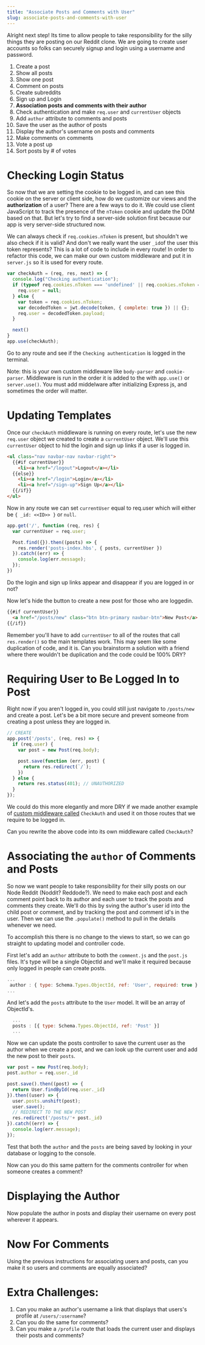 ```yaml
---
title: "Associate Posts and Comments with User"
slug: associate-posts-and-comments-with-user
---
```


Alright next step! Its time to allow people to take responsibility for the silly things they are posting on our Reddit clone. We are going to create user accounts so folks can securely signup and login using a username and password.

1. Create a post
1. Show all posts
1. Show one post
1. Comment on posts
1. Create subreddits
1. Sign up and Login
1. **Association posts and comments with their author**
  1. Check authentication and make `req.user` and `currentUser` objects
  1. Add `author` attribute to comments and posts
  1. Save the user as the author of posts
  1. Display the author's username on posts and comments
1. Make comments on comments
1. Vote a post up
1. Sort posts by # of votes

# Checking Login Status

So now that we are setting the cookie to be logged in, and can see this cookie on the server or client side, how do we customize our views and the **authorization** of a user? There are a few ways to do it. We could use client JavaScript to track the presence of the `nToken` cookie and update the DOM based on that. But let's try to find a server-side solution first because our app is very server-side structured now.

We can always check if `req.cookies.nToken` is present, but shouldn't we also check if it is valid? And don't we really want the user `_id`of the user this token represents? This is a lot of code to include in every route! In order to refactor this code, we can make our own custom middleware and put it in `server.js` so it is used for every route.

```js
var checkAuth = (req, res, next) => {
  console.log("Checking authentication");
  if (typeof req.cookies.nToken === 'undefined' || req.cookies.nToken === null) {
    req.user = null;
  } else {
    var token = req.cookies.nToken;
    var decodedToken = jwt.decode(token, { complete: true }) || {};
    req.user = decodedToken.payload;
  }

  next()
}
app.use(checkAuth);
```

Go to any route and see if the `Checking authentication` is logged in the terminal.

Note: this is your own custom middleware like `body-parser` and `cookie-parser`. Middleware is run in the order it is added to the with `app.use()` or `server.use()`. You must add middelware after initializing Express js, and sometimes the order will matter. 


# Updating Templates

Once our `checkAuth` middleware is running on every route, let's use the new `req.user` object we created to create a `currentUser` object. We'll use this `currentUser` object to hid the login and sign up links if a user is logged in.


```html
<ul class="nav navbar-nav navbar-right">
  {{#if currentUser}}
    <li><a href="/logout">Logout</a></li>
  {{else}}
    <li><a href="/login">Login</a></li>
    <li><a href="/sign-up">Sign Up</a></li>
  {{/if}}
</ul>
```

Now in any route we can set `currentUser` equal to req.user which will either be `{ _id: <<ID>> }` or `null`.

```js
app.get('/', function (req, res) {
  var currentUser = req.user;

  Post.find({}).then((posts) => {
    res.render('posts-index.hbs', { posts, currentUser })
  }).catch((err) => {
    console.log(err.message);
  });
})
```

Do the login and sign up links appear and disappear if you are logged in or not?

Now let's hide the button to create a new post for those who are loggedin.

```html
{{#if currentUser}}
  <a href="/posts/new" class="btn btn-primary navbar-btn">New Post</a>
{{/if}}
```

Remember you'll have to add `currentUser` to all of the routes that call `res.render()` so the main templates work. This may seem like some duplication of code, and it is. Can you brainstorm a solution with a friend where there wouldn't be duplication and the code could be 100% DRY?

# Requiring User to Be Logged In to Post

Right now if you aren't logged in, you could still just navigate to `/posts/new` and create a post. Let's be a bit more secure and prevent someone from creating a post unless they are logged in.

```js
// CREATE
app.post('/posts', (req, res) => {
  if (req.user) {
    var post = new Post(req.body);

    post.save(function (err, post) {
      return res.redirect(`/`);
    })
  } else {
    return res.status(401); // UNAUTHORIZED
  }
});
```

We could do this more elegantly and more DRY if we made another example of [custom middleware called](https://expressjs.com/en/guide/writing-middleware.html) `CheckAuth` and used it on those routes that we require to be logged in.

Can you rewrite the above code into its own middleware called `CheckAuth`?

# Associating the `author` of Comments and Posts

So now we want people to take responsibility for their silly posts on our Node Reddit (Noddit? Reddode?). 
We need to make each post and each comment point back to its author and each user to track the posts and 
comments they create. We'll do this by sving the author's user id into the child post or comment, and 
by tracking the post and comment id's in the user. Then we can use the `.populate()` method to pull in 
the details whenever we need.

To accomplish this there is no change to the views to start, so we can go straight to updating model and 
controller code.

First let's add an `author` attribute to both the `comment.js` and the `post.js` files. It's type will 
be a single ObjectId and we'll make it required because only logged in people can create posts.

```js
...
 author : { type: Schema.Types.ObjectId, ref: 'User', required: true }
...
```

And let's add the `posts` attribute to the `User` model. It will be an array of ObjectId's.

```js
  ...
  posts : [{ type: Schema.Types.ObjectId, ref: 'Post' }]
  ...
```

Now we can update the posts controller to save the current user as the author when we create a post, 
and we can look up the current user and add the new post to their `posts`.

```js
var post = new Post(req.body);
post.author = req.user._id

post.save().then((post) => {
  return User.findById(req.user._id)
}).then((user) => {
  user.posts.unshift(post);
  user.save();
  // REDIRECT TO THE NEW POST
  res.redirect('/posts/'+ post._id)
}).catch((err) => {
  console.log(err.message);
});
```

Test that both the `author` and the `posts` are being saved by looking in your database or logging to the console.

Now can you do this same pattern for the comments controller for when someone creates a comment?

# Displaying the Author

Now populate the author in posts and display their username on every post wherever it appears.

# Now For Comments

Using the previous instructions for associating users and posts, can you make it so users and comments are equally associated?

# Extra Challenges:

1. Can you make an author's username a link that displays that users's profile at `/users/:username`?
1. Can you do the same for comments?
1. Can you make a `/profile` route that loads the current user and displays their posts and comments?
